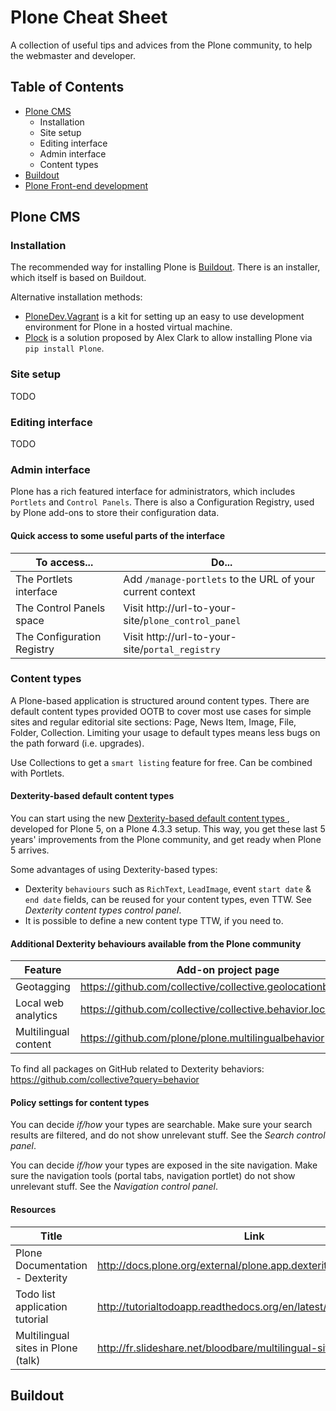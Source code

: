 # Plone Cheat Sheet
A collection of useful tips and advices from the Plone community, to help the webmaster and developer.

## Table of Contents
  - [Plone CMS](#plone-cms)
    - Installation 
    - Site setup
    - Editing interface
    - Admin interface
    - Content types
  - [Buildout](#buildout)
  - [Plone Front-end development](#plone-front-end-development)

## Plone CMS

### Installation
The recommended way for installing Plone is [Buildout](#buildout).
There is an installer, which itself is based on Buildout.

Alternative installation methods:
* [PloneDev.Vagrant](https://github.com/plone/plonedev.vagrant) is a kit for setting up an easy to use development environment for Plone in a hosted virtual machine.
* [Plock](https://github.com/plock/plock) is a solution proposed by Alex Clark to allow installing Plone via `pip install Plone`.

### Site setup
TODO

### Editing interface
TODO

### Admin interface
Plone has a rich featured interface for administrators, which includes `Portlets` and `Control Panels`.
There is also a Configuration Registry, used by Plone add-ons to store their configuration data.

#### Quick access to some useful parts of the interface

| To access... | Do... |
| ------------ | ----- |
| The Portlets interface | Add `/manage-portlets` to the URL of your current context |
| The Control Panels space | Visit http://url-to-your-site/`plone_control_panel` |
| The Configuration Registry | Visit http://url-to-your-site/`portal_registry` |

### Content types
A Plone-based application is structured around content types.
There are default content types provided OOTB to cover most use cases for simple sites and regular editorial site sections: Page, News Item, Image, File, Folder, Collection.
Limiting your usage to default types means less bugs on the path forward (i.e. upgrades).

Use Collections to get a `smart listing` feature for free. Can be combined with Portlets.

#### Dexterity-based default content types
You can start using the new [Dexterity-based default content types ](https://github.com/plone/plone.app.contenttypes), developed for Plone 5, on a Plone 4.3.3 setup. This way, you get these last 5 years' improvements from the Plone community, and get ready when Plone 5 arrives.

Some advantages of using Dexterity-based types:
  * Dexterity `behaviours` such as `RichText`, `LeadImage`, event `start date` & `end date` fields, can be reused for your content types, even TTW. See _Dexterity content types control panel_.
  * It is possible to define a new content type TTW, if you need to.

#### Additional Dexterity behaviours available from the Plone community

| Feature | Add-on project page |
| ------- | ------------------- |
| Geotagging | https://github.com/collective/collective.geolocationbehavior |
| Local web analytics | https://github.com/collective/collective.behavior.localanalytics |
| Multilingual content | https://github.com/plone/plone.multilingualbehavior |

To find all packages on GitHub related to Dexterity behaviors: https://github.com/collective?query=behavior

#### Policy settings for content types
You can decide *if/how* your types are searchable. Make sure your search results are filtered, and do not show unrelevant stuff. See the _Search control panel_.

You can decide *if/how* your types are exposed in the site navigation. Make sure the navigation tools (portal tabs, navigation portlet) do not show unrelevant stuff. See the _Navigation control panel_.

#### Resources

| Title | Link |
| ----- | ---- |
| Plone Documentation - Dexterity | http://docs.plone.org/external/plone.app.dexterity/docs/index.html |
| Todo list application tutorial | http://tutorialtodoapp.readthedocs.org/en/latest/ |
| Multilingual sites in Plone (talk) | http://fr.slideshare.net/bloodbare/multilingual-sites-in-plone |

## Buildout
